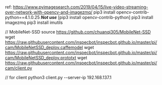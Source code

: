 ref: https://www.pyimagesearch.com/2019/04/15/live-video-streaming-over-network-with-opencv-and-imagezmq/
pip3 install opencv-contrib-python==4.1.0.25
***Not use*** [pip3 install opencv-contrib-python]
pip3 install imagezmq
pip3 install imutils

// MobileNet-SSD source
https://github.com/chuanqi305/MobileNet-SSD
wget https://raw.githubusercontent.com/inspecbot/inspecbot.github.io/master/pi/cam/MobileNetSSD_deploy.caffemodel
wget https://raw.githubusercontent.com/inspecbot/inspecbot.github.io/master/pi/cam/MobileNetSSD_deploy.prototxt
wget https://raw.githubusercontent.com/inspecbot/inspecbot.github.io/master/pi/cam/client.py


// for client
python3 client.py --server-ip 192.168.137.1
